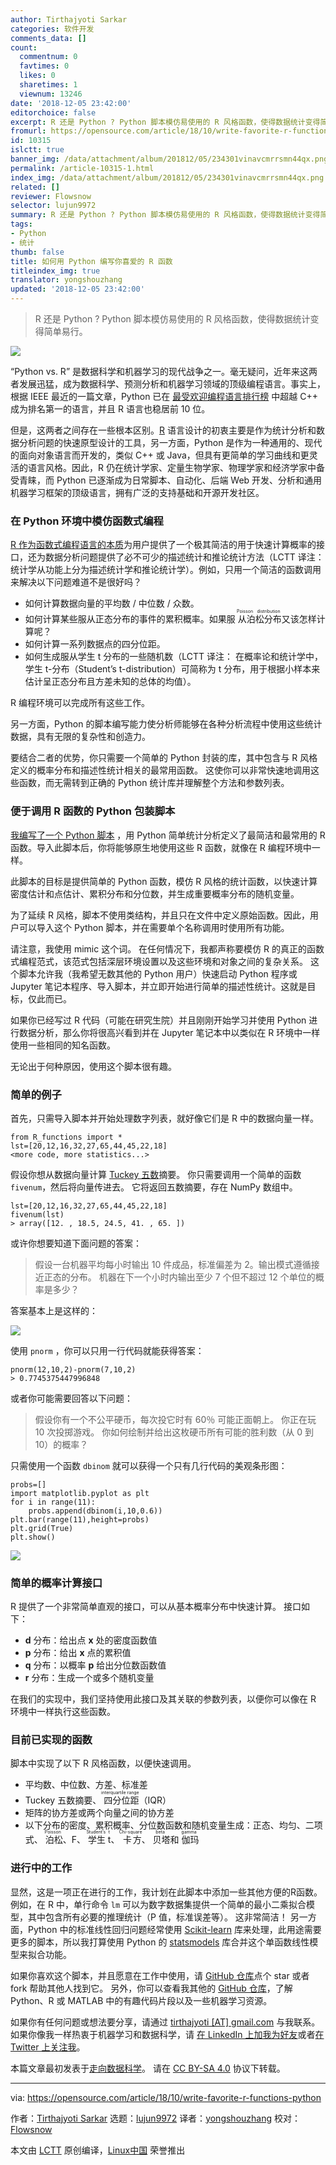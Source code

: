 ```yaml
---
author: Tirthajyoti Sarkar
categories: 软件开发
comments_data: []
count:
  commentnum: 0
  favtimes: 0
  likes: 0
  sharetimes: 1
  viewnum: 13246
date: '2018-12-05 23:42:00'
editorchoice: false
excerpt: R 还是 Python ? Python 脚本模仿易使用的 R 风格函数，使得数据统计变得简单易行。
fromurl: https://opensource.com/article/18/10/write-favorite-r-functions-python
id: 10315
islctt: true
banner_img: /data/attachment/album/201812/05/234301vinavcmrrsmn44qx.png
permalink: /article-10315-1.html
index_img: /data/attachment/album/201812/05/234301vinavcmrrsmn44qx.png.thumb.jpg
related: []
reviewer: Flowsnow
selector: lujun9972
summary: R 还是 Python ? Python 脚本模仿易使用的 R 风格函数，使得数据统计变得简单易行。
tags:
- Python
- 统计
thumb: false
title: 如何用 Python 编写你喜爱的 R 函数
titleindex_img: true
translator: yongshouzhang
updated: '2018-12-05 23:42:00'
---
```



> 
> R 还是 Python ? Python 脚本模仿易使用的 R 风格函数，使得数据统计变得简单易行。
> 
> 
> 


![](/data/attachment/album/201812/05/234301vinavcmrrsmn44qx.png)


“Python vs. R” 是数据科学和机器学习的现代战争之一。毫无疑问，近年来这两者发展迅猛，成为数据科学、预测分析和机器学习领域的顶级编程语言。事实上，根据 IEEE 最近的一篇文章，Python 已在 [最受欢迎编程语言排行榜](https://spectrum.ieee.org/at-work/innovation/the-2018-top-programming-languages) 中超越 C++ 成为排名第一的语言，并且 R 语言也稳居前 10 位。


但是，这两者之间存在一些根本区别。[R](https://www.coursera.org/lecture/r-programming/overview-and-history-of-r-pAbaE) 语言设计的初衷主要是作为统计分析和数据分析问题的快速原型设计的工具，另一方面，Python 是作为一种通用的、现代的面向对象语言而开发的，类似 C++ 或 Java，但具有更简单的学习曲线和更灵活的语言风格。因此，R 仍在统计学家、定量生物学家、物理学家和经济学家中备受青睐，而 Python 已逐渐成为日常脚本、自动化、后端 Web 开发、分析和通用机器学习框架的顶级语言，拥有广泛的支持基础和开源开发社区。


### 在 Python 环境中模仿函数式编程


[R 作为函数式编程语言的本质](http://adv-r.had.co.nz/Functional-programming.html)为用户提供了一个极其简洁的用于快速计算概率的接口，还为数据分析问题提供了必不可少的描述统计和推论统计方法（LCTT 译注：统计学从功能上分为描述统计学和推论统计学）。例如，只用一个简洁的函数调用来解决以下问题难道不是很好吗？


* 如何计算数据向量的平均数 / 中位数 / 众数。
* 如何计算某些服从正态分布的事件的累积概率。如果服<ruby> 从泊松分布 <rt>  Poisson distribution </rt></ruby>又该怎样计算呢？
* 如何计算一系列数据点的四分位距。
* 如何生成服从学生 t 分布的一些随机数（LCTT 译注： 在概率论和统计学中，学生 t-分布（Student’s t-distribution）可简称为 t 分布，用于根据小样本来估计呈正态分布且方差未知的总体的均值）。


R 编程环境可以完成所有这些工作。


另一方面，Python 的脚本编写能力使分析师能够在各种分析流程中使用这些统计数据，具有无限的复杂性和创造力。


要结合二者的优势，你只需要一个简单的 Python 封装的库，其中包含与 R 风格定义的概率分布和描述性统计相关的最常用函数。 这使你可以非常快速地调用这些函数，而无需转到正确的 Python 统计库并理解整个方法和参数列表。


### 便于调用 R 函数的 Python 包装脚本


[我编写了一个 Python 脚本](https://github.com/tirthajyoti/StatsUsingPython/blob/master/R_Functions.py) ，用 Python 简单统计分析定义了最简洁和最常用的 R 函数。导入此脚本后，你将能够原生地使用这些 R 函数，就像在 R 编程环境中一样。


此脚本的目标是提供简单的 Python 函数，模仿 R 风格的统计函数，以快速计算密度估计和点估计、累积分布和分位数，并生成重要概率分布的随机变量。


为了延续 R 风格，脚本不使用类结构，并且只在文件中定义原始函数。因此，用户可以导入这个 Python 脚本，并在需要单个名称调用时使用所有功能。


请注意，我使用 mimic 这个词。 在任何情况下，我都声称要模仿 R 的真正的函数式编程范式，该范式包括深层环境设置以及这些环境和对象之间的复杂关系。 这个脚本允许我（我希望无数其他的 Python 用户）快速启动 Python 程序或 Jupyter 笔记本程序、导入脚本，并立即开始进行简单的描述性统计。这就是目标，仅此而已。


如果你已经写过 R 代码（可能在研究生院）并且刚刚开始学习并使用 Python 进行数据分析，那么你将很高兴看到并在 Jupyter 笔记本中以类似在 R 环境中一样使用一些相同的知名函数。


无论出于何种原因，使用这个脚本很有趣。


### 简单的例子


首先，只需导入脚本并开始处理数字列表，就好像它们是 R 中的数据向量一样。



```
from R_functions import *
lst=[20,12,16,32,27,65,44,45,22,18]
<more code, more statistics...>
```

假设你想从数据向量计算 [Tuckey 五数](https://en.wikipedia.org/wiki/Five-number_summary)摘要。 你只需要调用一个简单的函数 `fivenum`，然后将向量传进去。 它将返回五数摘要，存在 NumPy 数组中。



```
lst=[20,12,16,32,27,65,44,45,22,18]
fivenum(lst)
> array([12. , 18.5, 24.5, 41. , 65. ])
```

或许你想要知道下面问题的答案：



> 
> 假设一台机器平均每小时输出 10 件成品，标准偏差为 2。输出模式遵循接近正态的分布。 机器在下一个小时内输出至少 7 个但不超过 12 个单位的概率是多少？
> 
> 
> 


答案基本上是这样的：


![](/data/attachment/album/201812/05/234306yhpff5pt8lp5pfpe.png)


使用 `pnorm` ，你可以只用一行代码就能获得答案：



```
pnorm(12,10,2)-pnorm(7,10,2)
> 0.7745375447996848
```

或者你可能需要回答以下问题：



> 
> 假设你有一个不公平硬币，每次投它时有 60％ 可能正面朝上。 你正在玩 10 次投掷游戏。 你如何绘制并给出这枚硬币所有可能的胜利数（从 0 到 10）的概率？
> 
> 
> 


只需使用一个函数 `dbinom` 就可以获得一个只有几行代码的美观条形图：



```
probs=[]
import matplotlib.pyplot as plt
for i in range(11):
    probs.append(dbinom(i,10,0.6))
plt.bar(range(11),height=probs)
plt.grid(True)
plt.show()
```

![](/data/attachment/album/201812/05/234307czllwdukwzhmmftd.png)


### 简单的概率计算接口


R 提供了一个非常简单直观的接口，可以从基本概率分布中快速计算。 接口如下：


* **d** 分布：给出点 **x** 处的密度函数值
* **p** 分布：给出 **x** 点的累积值
* **q** 分布：以概率 **p** 给出分位数函数值
* **r** 分布：生成一个或多个随机变量


在我们的实现中，我们坚持使用此接口及其关联的参数列表，以便你可以像在 R 环境中一样执行这些函数。


### 目前已实现的函数


脚本中实现了以下 R 风格函数，以便快速调用。


* 平均数、中位数、方差、标准差
* Tuckey 五数摘要、<ruby> 四分位距 <rt>  interquartile range </rt></ruby>（IQR）
* 矩阵的协方差或两个向量之间的协方差
* 以下分布的密度、累积概率、分位数函数和随机变量生成：正态、均匀、二项式、<ruby> 泊松 <rt>  Poisson </rt></ruby>、F、<ruby> 学生 t <rt>  Student’s t </rt></ruby>、<ruby> 卡方 <rt>  Chi-square </rt></ruby>、<ruby> 贝塔 <rt>  beta </rt></ruby>和<ruby> 伽玛 <rt>  gamma </rt></ruby>


### 进行中的工作


显然，这是一项正在进行的工作，我计划在此脚本中添加一些其他方便的R函数。 例如，在 R 中，单行命令 `lm` 可以为数字数据集提供一个简单的最小二乘拟合模型，其中包含所有必要的推理统计（P 值，标准误差等）。 这非常简洁！ 另一方面，Python 中的标准线性回归问题经常使用 [Scikit-learn](http://scikit-learn.org/stable/) 库来处理，此用途需要更多的脚本，所以我打算使用 Python 的 [statsmodels](https://www.statsmodels.org/stable/index.html) 库合并这个单函数线性模型来拟合功能。


如果你喜欢这个脚本，并且愿意在工作中使用，请 [GitHub 仓库](https://github.com/tirthajyoti/StatsUsingPython)点个 star 或者 fork 帮助其他人找到它。 另外，你可以查看我其他的 [GitHub 仓库](https://github.com/tirthajyoti?tab=repositories)，了解 Python、R 或 MATLAB 中的有趣代码片段以及一些机器学习资源。


如果你有任何问题或想法要分享，请通过 [tirthajyoti [AT] gmail.com](mailto:tirthajyoti@gmail.com) 与我联系。 如果你像我一样热衷于机器学习和数据科学，请 [在 LinkedIn 上加我为好友](https://www.linkedin.com/in/tirthajyoti-sarkar-2127aa7/)或者[在 Twitter 上关注我](https://twitter.com/tirthajyotiS)。


本篇文章最初发表于[走向数据科学](https://towardsdatascience.com/how-to-write-your-favorite-r-functions-in-python-11e1e9c29089)。 请在 [CC BY-SA 4.0](https://creativecommons.org/licenses/by-sa/4.0/) 协议下转载。




---


via: <https://opensource.com/article/18/10/write-favorite-r-functions-python>


作者：[Tirthajyoti Sarkar](https://opensource.com/users/tirthajyoti) 选题：[lujun9972](https://github.com/lujun9972) 译者：[yongshouzhang](https://github.com/yongshouzhang) 校对：[Flowsnow](https://github.com/Flowsnow)


本文由 [LCTT](https://github.com/LCTT/TranslateProject) 原创编译，[Linux中国](https://linux.cn/) 荣誉推出